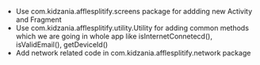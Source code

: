 - Use com.kidzania.afflesplitify.screens package for addding new Activity and Fragment
- Use com.kidzania.afflesplitify.utility.Utility for adding common methods which we are going in
whole app like isInternetConnetecd(), isValidEmail(), getDeviceId()
- Add network related code in com.kidzania.afflesplitify.network package
